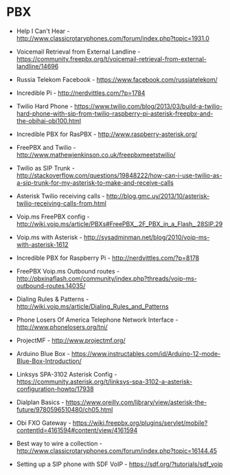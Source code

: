 # PBX

* Help I Can't Hear - http://www.classicrotaryphones.com/forum/index.php?topic=1931.0
* Voicemail Retrieval from External Landline - https://community.freepbx.org/t/voicemail-retrieval-from-external-landline/14696
* Russia Telekom Facebook - https://www.facebook.com/russiatelekom/
* Incredible Pi - http://nerdvittles.com/?p=1784
* Twilio Hard Phone - https://www.twilio.com/blog/2013/03/build-a-twilio-hard-phone-with-sip-from-twilio-raspberry-pi-asterisk-freepbx-and-the-obihai-obi100.html
* Incredible PBX for RasPBX - http://www.raspberry-asterisk.org/
* FreePBX and Twilio - http://www.mathewjenkinson.co.uk/freepbxmeetstwilio/
* Twilio as SIP Trunk - http://stackoverflow.com/questions/19848222/how-can-i-use-twilio-as-a-sip-trunk-for-my-asterisk-to-make-and-receive-calls
* Asterisk Twilio receiving calls - http://blog.gmc.uy/2013/10/asterisk-twilio-receiving-calls-from.html
* Voip.ms FreePBX config - http://wiki.voip.ms/article/PBXs#FreePBX_.2F_PBX_in_a_Flash_.28SIP.29
* Voip.ms with Asterisk - http://sysadminman.net/blog/2010/voip-ms-with-asterisk-1612
* Incredible PBX for Raspberry Pi - http://nerdvittles.com/?p=8178
* FreePBX Voip.ms Outbound routes - http://pbxinaflash.com/community/index.php?threads/voip-ms-outbound-routes.14035/
* Dialing Rules & Patterns - http://wiki.voip.ms/article/Dialing_Rules_and_Patterns
* Phone Losers Of America Telephone Network Interface - http://www.phonelosers.org/tni/
* ProjectMF - http://www.projectmf.org/

* Arduino Blue Box - https://www.instructables.com/id/Arduino-12-mode-Blue-Box-Introduction/
* Linksys SPA-3102 Asterisk Config - https://community.asterisk.org/t/linksys-spa-3102-a-asterisk-configuration-howto/17938
* Dialplan Basics - https://www.oreilly.com/library/view/asterisk-the-future/9780596510480/ch05.html
* Obi FXO Gateway - https://wiki.freepbx.org/plugins/servlet/mobile?contentId=4161594#content/view/4161594
* Best way to wire a collection - http://www.classicrotaryphones.com/forum/index.php?topic=16144.45

* Setting up a SIP phone with SDF VoIP - https://sdf.org/?tutorials/sdf_voip